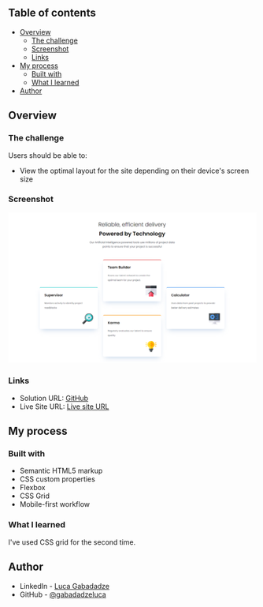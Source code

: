 ## Table of contents

- [Overview](#overview)
  - [The challenge](#the-challenge)
  - [Screenshot](#screenshot)
  - [Links](#links)
- [My process](#my-process)
  - [Built with](#built-with)
  - [What I learned](#what-i-learned)
- [Author](#author)



## Overview

### The challenge

Users should be able to:

- View the optimal layout for the site depending on their device's screen size

### Screenshot

![](screenshot-four-card-feature-section.png)


### Links

- Solution URL: [GitHub](https://github.com/gabadadzeluca/four-card-feature-section)
- Live Site URL: [Live site URL](https://your-live-site-url.com)

## My process

### Built with

- Semantic HTML5 markup
- CSS custom properties
- Flexbox
- CSS Grid
- Mobile-first workflow


### What I learned

I've used CSS grid for the second time.

## Author

- LinkedIn - [Luca Gabadadze](https://www.linkedin.com/in/luca-gabadadze-6068b324a/)
- GitHub - [@gabadadzeluca](https://github.com/gabadadzeluca)


